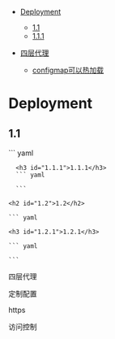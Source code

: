 - [Deployment](#1)
  - [1.1](#1.1)
  - [1.1.1](#1.1.1)


- [四层代理](#2.1)
  - [configmap可以热加载](#2.1.1)


<h1 id="1">Deployment</h1>
  <h2 id="1.1">1.1</h2>
  ``` yaml
  
  ```
    <h3 id="1.1.1">1.1.1</h3>
    ``` yaml
    
    ```
    
  <h2 id="1.2">1.2</h2>
  
  ``` yaml
  
  ```
  
    <h3 id="1.2.1">1.2.1</h3>
    
    ``` yaml
    
    ```
    
    
四层代理

定制配置

https

访问控制










































